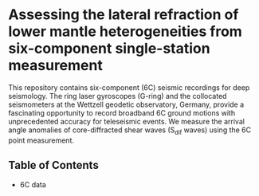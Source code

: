 # Assessing the lateral refraction of lower mantle heterogeneities from six-component single-station measurement

This repository contains six-component (6C) seismic recordings for deep seismology. The ring laser gyroscopes (G-ring) and the collocated seismometers at the Wettzell geodetic observatory, Germany, provide a fascinating opportunity to record broadband 6C ground motions with unprecedented accuracy for teleseismic events. We measure the arrival angle anomalies of core-diffracted shear waves (S<sub>dif</sub> waves) using the 6C point measurement.

## Table of Contents
- 6C data
